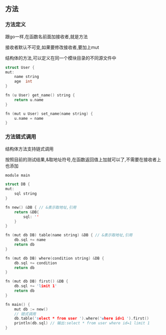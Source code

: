 ## 方法

### 方法定义

跟go一样,在函数名前面加接收者,就是方法

接收者默认不可变,如果要修改接收者,要加上mut

结构体的方法,可以定义在同一个模块目录的不同源文件中

```c
struct User {
mut:
	name string
	age  int
}

fn (u User) get_name() string {
	return u.name
}

fn (mut u User) set_name(name string) {
	u.name = name
}

```

### 方法链式调用

结构体方法支持链式调用

按照目前的测试结果,&取地址符号,在函数返回值上加就可以了,不需要在接收者上也添加

```c
module main

struct DB {
mut:
	sql string
}

fn new() &DB { // &表示取地址,引用
	return &DB{
		sql: ''
	}
}

fn (mut db DB) table(name string) &DB { // &表示取地址,引用
	db.sql += name
	return db
}

fn (mut db DB) where(condition string) &DB {
	db.sql += condition
	return db
}

fn (mut db DB) first() &DB {
	db.sql += 'limit 1'
	return db
}

fn main() {
	mut db := new()
	// 链式调用
	db.table('select * from user ').where('where id=1 ').first()
	println(db.sql) // 输出:select * from user where id=1 limit 1
}

```

